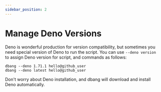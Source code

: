 ```yaml
---
sidebar_position: 2
---
```


# Manage Deno Versions

Deno is wonderful production for version compatibility, but sometimes you need special version of Deno to run the script.
You can use `--deno version` to assign Deno version for script, and commands as follows:

```shell
dbang --deno 1.71.1 hello@github_user
dbang --deno latest hello@github_user
```

Don't worry about Deno installation, and dbang will download and install Deno automatically.
